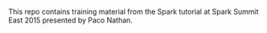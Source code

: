 This repo contains training material from the Spark tutorial at Spark Summit East 2015 presented by Paco Nathan.
